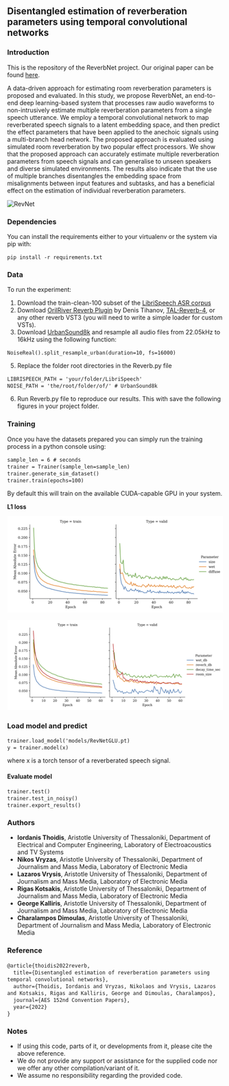 ## Disentangled estimation of reverberation parameters using temporal convolutional networks


### Introduction

This is the repository of the ReverbNet project. Our original paper can be found [here](https://aes.org/link).

A data-driven approach for estimating room reverberation parameters is proposed and evaluated. 
In this study, we propose ReverbNet, an end-to-end deep learning-based system that processes raw audio waveforms to non-intrusively estimate multiple reverberation parameters from a single speech utterance.
We employ a temporal convolutional network to map reverberated speech signals to a latent embedding space, and then predict the effect parameters that have been applied to the anechoic signals using a multi-branch head network.
The proposed approach is evaluated using simulated room reverberation by two popular  effect processors.
We show that the proposed approach can accurately estimate multiple reverberation parameters from speech signals and can generalise to unseen speakers and diverse simulated environments.
The results also indicate that the use of multiple branches disentangles the embedding space from misalignments between input features and subtasks, and has a beneficial effect on the estimation of individual reverberation parameters.

![RevNet](model.png)


### Dependencies

You can install the requirements either to your virtualenv or the system via pip with:

```
pip install -r requirements.txt
```

### Data
To run the experiment:

1. Download the train-clean-100 subset of the [LibriSpeech ASR corpus](https://www.openslr.org/12) 
2. Download [OrilRiver Reverb Plugin](https://www.kvraudio.com/product/orilriver-by-denis-tihanov) by Denis Tihanov, [TAL-Reverb-4](https://tal-software.com/products/tal-reverb-4), or any other reverb VST3 (you will need to write a simple loader for custom VSTs).
3. Download [UrbanSound8k](https://zenodo.org/record/1203745#.YiZg1C8Rpqs) and resample all audio files from 22.05kHz to 16kHz using the following function:
```
NoiseReal().split_resample_urban(duration=10, fs=16000)
```
5. Replace the folder root directories in the Reverb.py file
```
LIBRISPEECH_PATH = 'your/folder/LibriSpeech'
NOISE_PATH = 'the/root/folder/of/' # UrbanSound8k
```
6. Run Reverb.py file to reproduce our results. This with save the following figures in your project folder.


### Training

Once you have the datasets prepared you can simply run the training process in a python console using:

```
sample_len = 6 # seconds
trainer = Trainer(sample_len=sample_len)
trainer.generate_sim_dataset()
trainer.train(epochs=100)
```
By default this will train on the available CUDA-capable GPU in your system.

**L1 loss**

![Loss TAL-Reverb-4](https://github.com/ithoidis/Reverb-parameter-estimation-using-temporal-CNNs/blob/main/results_TAL-Reverb-4/plots/train_history_param_tal.png)

![Loss OrilRiver](https://github.com/ithoidis/Reverb-parameter-estimation-using-temporal-CNNs/blob/main/results_OrilRiver/plots/train_history_param_oril.png)

### Load model and predict
```
trainer.load_model('models/RevNetGLU.pt)
y = trainer.model(x)
```
where x is a torch tensor of a reverberated speech signal.

#### Evaluate model

```
trainer.test()
trainer.test_in_noisy()
trainer.export_results()
```

### Authors

* **Iordanis Thoidis**, Aristotle University of Thessaloniki, Department of Electrical and Computer Engineering, Laboratory of Electroacoustics and TV Systems
* **Nikos Vryzas**, Aristotle University of Thessaloniki, Department of Journalism and Mass Media, Laboratory of Electronic Media
* **Lazaros Vrysis**, Aristotle University of Thessaloniki, Department of Journalism and Mass Media, Laboratory of Electronic Media
* **Rigas Kotsakis**, Aristotle University of Thessaloniki, Department of Journalism and Mass Media, Laboratory of Electronic Media
* **George Kalliris**, Aristotle University of Thessaloniki, Department of Journalism and Mass Media, Laboratory of Electronic Media
* **Charalampos Dimoulas**, Aristotle University of Thessaloniki, Department of Journalism and Mass Media, Laboratory of Electronic Media
 
### Reference

```
@article{thoidis2022reverb,
  title={Disentangled estimation of reverberation parameters using temporal convolutional networks},
  author={Thoidis, Iordanis and Vryzas, Nikolaos and Vrysis, Lazaros and Kotsakis, Rigas and Kalliris, George and Dimoulas, Charalampos},
  journal={AES 152nd Convention Papers},
  year={2022}
}
```

### Notes

* If using this code, parts of it, or developments from it, please cite the above reference.
* We do not provide any support or assistance for the supplied code nor we offer any other compilation/variant of it.
* We assume no responsibility regarding the provided code.
